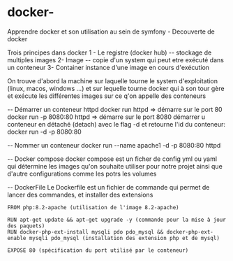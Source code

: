 # docker-
Apprendre docker et son utilisation au sein de symfony
    - Decouverte de docker 
    
Trois principes dans docker 
    1 - Le registre (docker hub) -- stockage de multiples images 
    2- Image -- copie d'un system qui peut etre exécuté dans un conteneur 
    3- Container instance d'une image en cours d'exécution 

On trouve d'abord la machine sur laquelle tourne le system d'exploitation (linux, macos, windows ...)
et sur lequelle tourne docker qui à son tour gère et exécute les différentes images 
sur ce q'on appelle des conteneurs 

-- Démarrer un conteneur httpd
    docker run httpd => démarre sur le port 80
    docker run -p 8080:80  httpd => démarre sur le port 8080
    démarrer u conteneur en détaché (detach) avec le flag -d et retourne l'id du conteneur: 
    docker run -d -p 8080:80 
     
-- Nommer un conteneur 
docker run --name apache1 -d -p 8080:80  httpd

-- Docker compose 
docker compose est un ficher de config yml ou yaml qui détermine les images qu'on souhaite utiliser 
pour notre projet ainsi que d'autre configurations comme les potrs les volumes 

-- DockerFile
Le Dockerfile est un fichier de commande qui permet de lancer des commandes, et installer des extensions

    FROM php:8.2-apache (utilisation de l'image 8.2-apache)

    RUN apt-get update && apt-get upgrade -y (commande pour la mise à jour des paquets)
    RUN docker-php-ext-install mysqli pdo pdo_mysql && docker-php-ext-enable mysqli pdo_mysql (installation des extension php et de mysql)

    EXPOSE 80 (spécification du port utilisé par le conteneur)